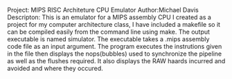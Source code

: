 
Project: MIPS RISC Architeture CPU Emulator
Author:Michael Davis
Descripton: This is an emulator for a MIPS assembly CPU I created as a project for my computer architecture class, I have included a makefile so it can be compiled easily from the command line using make. The output executable is named simulator. The executable takes a .mips assembly code file as an input argument. The program executes the instrutions given in the file then displays the nops(bubbles) used to synchronize the pipeline as well as the flushes required. It also displays the RAW haards incurred and avoided and where they occured. 